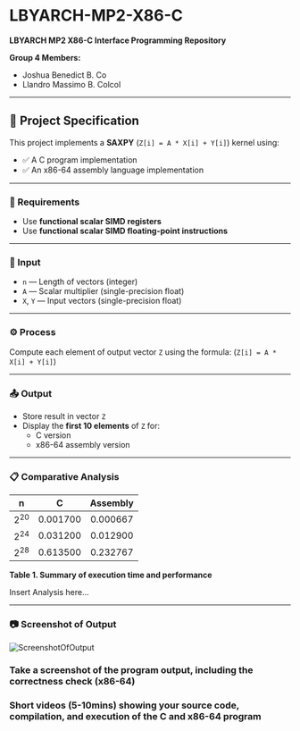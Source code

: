 # LBYARCH-MP2-X86-C

**LBYARCH MP2 X86-C Interface Programming Repository**

**Group 4 Members:**  
- Joshua Benedict B. Co  
- Llandro Massimo B. Colcol

---

## 📌 Project Specification

This project implements a **SAXPY** (`Z[i] = A * X[i] + Y[i]`) kernel using:

- ✅ A C program implementation  
- ✅ An x86-64 assembly language implementation  

---

### 🔧 Requirements

- Use **functional scalar SIMD registers**
- Use **functional scalar SIMD floating-point instructions**

---

### 🧮 Input

- `n` — Length of vectors (integer)
- `A` — Scalar multiplier (single-precision float)
- `X`, `Y` — Input vectors (single-precision float)

---

### ⚙️ Process

Compute each element of output vector `Z` using the formula: (`Z[i] = A * X[i] + Y[i]`)

---

### 📤 Output

- Store result in vector `Z`
- Display the **first 10 elements** of `Z` for:
  - C version
  - x86-64 assembly version
 
---

### 📋 Comparative Analysis

|  n  |  C  |  Assembly  |
| :---: | :---: | :---: |
| 2<sup>20</sup> |  0.001700  |  0.000667  |
| 2<sup>24</sup> |  0.031200  |  0.012900  |
| 2<sup>28</sup> |  0.613500  |  0.232767  |

**Table 1. Summary of execution time and performance**

Insert Analysis here...

---

### 📷 Screenshot of Output
![ScreenshotOfOutput](images/screenshot.png)

### Take a screenshot of the program output, including the correctness check (x86-64)
### Short videos (5-10mins) showing your source code, compilation, and execution of the C and x86-64 program
